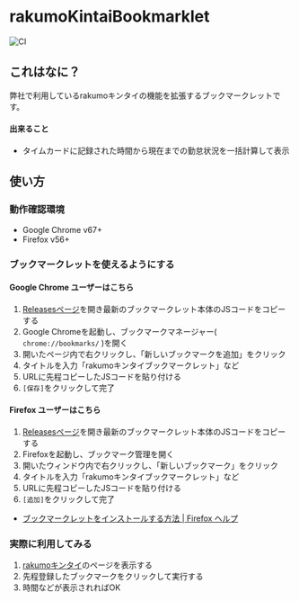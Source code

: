 # rakumoKintaiBookmarklet

![CI](https://github.com/tsubasa/rakumoKintaiBookmarklet/workflows/CI/badge.svg)

## これはなに？

弊社で利用しているrakumoキンタイの機能を拡張するブックマークレットです。

#### 出来ること

* タイムカードに記録された時間から現在までの勤怠状況を一括計算して表示

## 使い方

### 動作確認環境

* Google Chrome v67+
* Firefox v56+

### ブックマークレットを使えるようにする

#### Google Chrome ユーザーはこちら

1. [Releasesページ](https://github.com/tsubasa/rakumoKintaiBookmarklet/releases)を開き最新のブックマークレット本体のJSコードをコピーする
2. Google Chromeを起動し、ブックマークマネージャー( `chrome://bookmarks/` )を開く
3. 開いたページ内で右クリックし、「新しいブックマークを追加」をクリック
4. タイトルを入力「rakumoキンタイブックマークレット」など
5. URLに先程コピーしたJSコードを貼り付ける
6. `[保存]`をクリックして完了

#### Firefox ユーザーはこちら

1. [Releasesページ](https://github.com/tsubasa/rakumoKintaiBookmarklet/releases)を開き最新のブックマークレット本体のJSコードをコピーする
2. Firefoxを起動し、ブックマーク管理を開く
3. 開いたウィンドウ内で右クリックし、「新しいブックマーク」をクリック
4. タイトルを入力「rakumoキンタイブックマークレット」など
5. URLに先程コピーしたJSコードを貼り付ける
6. `[追加]`をクリックして完了

* [ブックマークレットをインストールする方法 | Firefox ヘルプ](https://support.mozilla.org/ja/kb/bookmarklets-perform-common-web-page-tasks)

### 実際に利用してみる

1. [rakumoキンタイ](https://a-rakumo.appspot.com/attendance/reports)のページを表示する
2. 先程登録したブックマークをクリックして実行する
3. 時間などが表示されればOK

